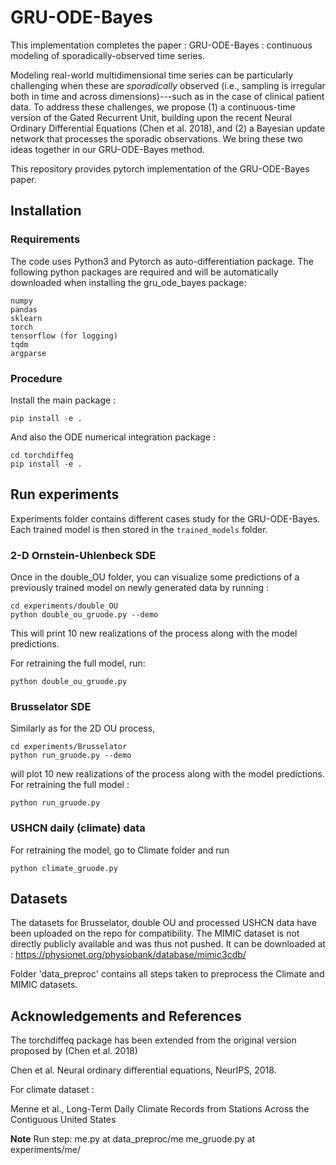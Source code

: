 # GRU-ODE-Bayes

This implementation completes the paper : GRU-ODE-Bayes : continuous modeling of sporadically-observed time series.

Modeling real-world multidimensional time series can be particularly challenging when these are *sporadically* observed (i.e., sampling is irregular both in time and across dimensions)---such as in the case of clinical patient data. To address these challenges, we propose (1) a continuous-time version of the Gated Recurrent Unit, building upon the recent Neural Ordinary Differential Equations (Chen et al. 2018), and (2) a Bayesian update network that processes the sporadic observations. We bring these two ideas together in our GRU-ODE-Bayes method. 

This repository provides pytorch implementation of the GRU-ODE-Bayes paper. 

## Installation

### Requirements

The code uses Python3 and Pytorch as auto-differentiation package. The following python packages are required and will be automatically downloaded when installing the gru_ode_bayes package:

```
numpy
pandas
sklearn
torch
tensorflow (for logging)
tqdm
argparse
```

### Procedure

Install the main package :

```
pip install -e . 
```
And also the ODE numerical integration package : 
```
cd torchdiffeq
pip install -e .
```
## Run experiments
Experiments folder contains different cases study for the GRU-ODE-Bayes. Each trained model is then stored in the `trained_models` folder.
### 2-D Ornstein-Uhlenbeck SDE
Once in the double_OU folder, you can visualize some predictions of a previously trained model on newly generated data by running : 
```
cd experiments/double_OU
python double_ou_gruode.py --demo
```
This will print 10 new realizations of the process along with the model predictions.

For retraining the full model, run:
```
python double_ou_gruode.py
```
### Brusselator SDE
Similarly as for the 2D OU process, 
```
cd experiments/Brusselator
python run_gruode.py --demo 
```
will plot 10 new realizations of the process along with the model predictions. For retraining the full model :
```
python run_gruode.py
```

### USHCN daily (climate) data
For retraining the model, go to Climate folder and run 
```
python climate_gruode.py
```

## Datasets
The datasets for Brusselator, double OU and processed USHCN data have been uploaded on the repo for compatibility. 
The MIMIC dataset is not directly publicly available and was thus not pushed. It can be downloaded at : https://physionet.org/physiobank/database/mimic3cdb/

Folder 'data_preproc' contains all steps taken to preprocess the Climate and MIMIC datasets.

## Acknowledgements and References

The torchdiffeq package has been extended from the original version proposed by (Chen et al. 2018)

Chen et al. Neural ordinary differential equations, NeurIPS, 2018.

For climate dataset : 

Menne et al., Long-Term Daily Climate Records from Stations Across the Contiguous United States






**Note**
Run step:
me.py at data_preproc/me
me_gruode.py at experiments/me/
